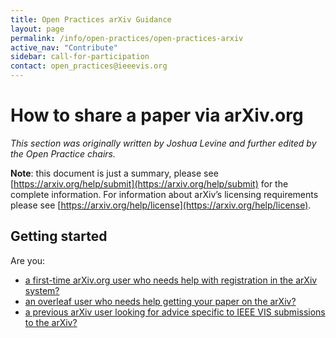 ```yaml
---
title: Open Practices arXiv Guidance
layout: page
permalink: /info/open-practices/open-practices-arxiv
active_nav: "Contribute"
sidebar: call-for-participation
contact: open_practices@ieeevis.org
---
```


<style>
.content img {
  width: 100%;
}
</style>

# How to share a paper via arXiv.org
*This section was originally written by Joshua Levine and further edited by the Open Practice chairs.*

**Note**: this document is just a summary, please see [https://arxiv.org/help/submit](https://arxiv.org/help/submit) for the complete information. For information about arXiv’s licensing requirements please see [https://arxiv.org/help/license](https://arxiv.org/help/license).

## Getting started

Are you:

* [a first-time arXiv.org user who needs help with registration in the arXiv system?](arxiv-first-time-user)
* [an overleaf user who needs help getting your paper on the arXiv?](overleaf-user)
* [a previous arXiv user looking for advice specific to IEEE VIS submissions to the arXiv?](vis-specific-arxiv-recommendations)
